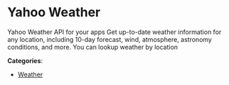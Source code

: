 # Yahoo Weather

Yahoo Weather API for your apps Get up-to-date weather information for any location, including 10-day forecast, wind, atmosphere, astronomy conditions, and more.  You can lookup weather by location

**Categories**:

- [Weather](https://github/apis-list/apis-list#weather)



